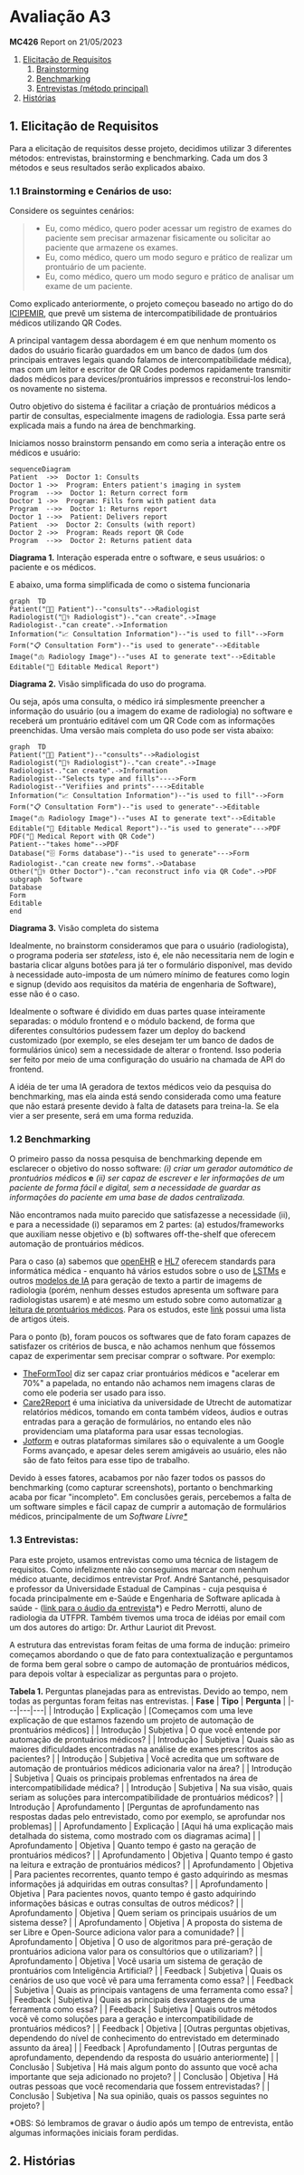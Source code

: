 # Avaliação A3
**MC426** Report on 21/05/2023

 1. [Elicitação de Requisitos](#1-elicitação-de-requisitos)
	 1. [Brainstorming](#11-brainstorming-e-cen%C3%A1rios-de-uso)
	 2. [Benchmarking](#12-benchmarking)
	 3. [Entrevistas (método principal)](#13-entrevistas)
 2. [Histórias](#2-hist%C3%B3rias)

## 1. Elicitação de Requisitos

Para a elicitação de requisitos desse projeto, decidimos utilizar 3 diferentes métodos: entrevistas, brainstorming e benchmarking. Cada um dos 3 métodos e seus resultados serão explicados abaixo.

### 1.1 Brainstorming e Cenários de uso:

Considere os seguintes cenários:

> - Eu, como médico, quero poder acessar um registro de exames do paciente sem precisar armazenar fisicamente ou solicitar ao paciente  que armazene os exames.
> - Eu, como médico, quero um modo seguro e prático de realizar um prontuário de um paciente.
> - Eu, como médico, quero um modo seguro e prático de analisar um exame de um paciente.

Como explicado anteriormente, o projeto começou baseado no artigo do do [ICIPEMIR](https://pubmed.ncbi.nlm.nih.gov/34042778/), que prevê um sistema de intercompatibilidade de prontuários médicos utilizando QR Codes.

A principal vantagem dessa abordagem é em que nenhum momento os dados do usuário ficarão guardados em um banco de dados (um dos principais entraves legais quando falamos de intercompatibilidade médica), mas com um leitor e escritor de QR Codes podemos rapidamente transmitir dados médicos para devices/prontuários impressos e reconstrui-los lendo-os novamente no sistema.

Outro objetivo do sistema é facilitar a criação de prontuários médicos a partir de consultas, especialmente imagens de radiologia. Essa parte será explicada mais a fundo na área de benchmarking.

Iniciamos nosso brainstorm pensando em como seria a interação entre os médicos e usuário:
```mermaid
sequenceDiagram
Patient  ->>  Doctor 1: Consults
Doctor 1 ->>  Program: Enters patient's imaging in system
Program  -->>  Doctor 1: Return correct form
Doctor 1 ->>  Program: Fills form with patient data
Program  -->>  Doctor 1: Returns report
Doctor 1 -->>  Patient: Delivers report
Patient  ->>  Doctor 2: Consults (with report)
Doctor 2 ->>  Program: Reads report QR Code
Program  -->>  Doctor 2: Returns patient data
``` 
**Diagrama 1.** Interação esperada entre o software, e seus usuários: o paciente e os médicos.

E abaixo, uma forma simplificada de como o sistema funcionaria
```mermaid
graph  TD
Patient("👨‍💼 Patient")--"consults"-->Radiologist
Radiologist("👨‍⚕️ Radiologist")-."can create".->Image
Radiologist-."can create".->Information
Information("📈 Consultation Information")--"is used to fill"-->Form
Form("📋 Consultation Form")--"is used to generate"-->Editable
Image("🫁 Radiology Image")--"uses AI to generate text"-->Editable
Editable("📝 Editable Medical Report")
```
**Diagrama 2.** Visão simplificada do uso do programa.

Ou seja, após uma consulta, o médico irá simplesmente preencher a informação do usuário (ou a imagem do exame de radiologia) no software e receberá um prontuário editável com um QR Code com as informações preenchidas. Uma versão mais completa do uso pode ser vista abaixo:

```mermaid
graph  TD
Patient("👨‍💼 Patient")--"consults"-->Radiologist
Radiologist("👨‍⚕️ Radiologist")-."can create".->Image
Radiologist-."can create".->Information
Radiologist--"Selects type and fills"---->Form
Radiologist--"Verifiies and prints"---->Editable
Information("📈 Consultation Information")--"is used to fill"-->Form
Form("📋 Consultation Form")--"is used to generate"-->Editable
Image("🫁 Radiology Image")--"uses AI to generate text"-->Editable
Editable("📝 Editable Medical Report")--"is used to generate"--->PDF
PDF("📄 Medical Report with QR Code")
Patient--"takes home"-->PDF
Database("🗄️ Forms database")--"is used to generate"--->Form
Radiologist-."can create new forms".->Database
Other("👨‍⚕️ Other Doctor")-."can reconstruct info via QR Code".->PDF
subgraph  Software
Database
Form
Editable
end
```
**Diagrama 3.** Visão completa do sistema

Idealmente, no brainstorm consideramos que para o usuário (radiologista), o programa poderia ser *stateless*, isto é, ele não necessitaria nem de login e bastaria clicar alguns botões para já ter o formulário disponível, mas devido à necessidade auto-imposta de um número mínimo de features como login e signup (devido aos requisitos da matéria de engenharia de Software), esse não é o caso.

Idealmente o software é dividido em duas partes quase inteiramente separadas: o módulo frontend e o módulo backend, de forma que diferentes consultórios pudessem fazer um deploy do backend customizado (por exemplo, se eles desejam ter um banco de dados de formulários único) sem a necessidade de alterar o frontend. Isso poderia ser feito por meio de uma configuração do usuário na chamada de API do frontend.

A idéia de ter uma IA geradora de textos médicos veio da pesquisa do benchmarking, mas ela ainda está sendo considerada como uma feature que não estará presente devido à falta de datasets para treina-la. Se ela vier a ser presente, será em uma forma reduzida.

### 1.2 Benchmarking
O primeiro passo da nossa pesquisa de benchmarking depende em esclarecer o objetivo do nosso software: _(i) criar um gerador automático de prontuários médicos_ **e** _(ii) ser capaz de escrever e ler informações de um paciente de forma fácil e digital, sem a necessidade de guardar as informações do paciente em uma base de dados centralizada._

Não encontramos nada muito parecido que satisfazesse a necessidade (ii), e para a necessidade (i) separamos em 2 partes: (a) estudos/frameworks que auxiliam nesse objetivo e (b) softwares off-the-shelf que oferecem automação de prontuários médicos.

Para o caso (a) sabemos que [openEHR](https://openehr.org/) e [HL7](https://www.hl7.org/) oferecem standards para informática médica - enquanto há vários estudos sobre o uso de [LSTMs](https://journals.plos.org/plosone/article?id=10.1371/journal.pone.0262209) e outros [modelos de IA](https://paperswithcode.com/paper/automated-radiology-report-generation-using) para geração de texto a partir de imagems de radiologia (porém, nenhum desses estudos apresenta um software para radiologistas usarem) e até mesmo um estudo sobre como automatizar [a leitura de prontuários médicos](http://koreascience.or.kr/article/JAKO201211666470459.pdf). Para os estudos, este [link](https://paperswithcode.com/task/medical-report-generation) possui uma lista de artigos úteis.

Para o ponto (b), foram poucos os softwares que de fato foram capazes de satisfazer os critérios de busca, e não achamos nenhum que fóssemos capaz de experimentar sem precisar comprar o software. Por exemplo:
-  [TheFormTool](https://www.theformtool.com/lp/medical/) diz ser capaz criar prontuários médicos e "acelerar em 70%" a papelada, no entando não achamos nem imagens claras de como ele poderia ser usado para isso.
- [Care2Report](https://care2report.nl/) é uma iniciativa da universidade de Utrecht de automatizar relatórios médicos, tomando em conta também vídeos, áudios e outras entradas para a geração de formulários, no entando eles não providenciam uma plataforma para usar essas tecnologias.
- [Jotform](https://www.jotform.com/form-templates/health/medical-surveys-and-questionnaires) e outras plataformas similares são o equivalente a um Google Forms avançado, e apesar deles serem amigáveis ao usuário, eles não são de fato feitos para esse tipo de trabalho.

Devido à esses fatores, acabamos por não fazer todos os passos do benchmarking (como capturar screenshots), portanto o benchmarking 
acaba por ficar "incompleto". Em conclusões gerais, percebemos a falta de um software simples e fácil capaz de cumprir a automação de formulários médicos, principalmente de um _Software Livre[*](https://en.wikipedia.org/wiki/Free_software)_

### 1.3 Entrevistas:

Para este projeto, usamos entrevistas como uma técnica de listagem de requisitos. Como infelizmente não conseguimos marcar com nenhum médico atuante, decidimos entrevistar Prof. André Santanché, pesquisador e professor da Universidade Estadual de Campinas - cuja pesquisa é focada principalmente em e-Saúde e Engenharia de Software aplicada à saúde - ([link para o áudio da entrevista](https://drive.google.com/file/d/1CnRjaXXXcn0A8ORXIMo-f7BFV3Npeht2/view?usp=share_link)*) e Pedro Merrotti, aluno de radiologia da UTFPR. Também tivemos uma troca de idéias por email com um dos autores do artigo: Dr. Arthur Lauriot dit Prevost.

A estrutura das entrevistas foram feitas de uma forma de indução: primeiro começamos abordando o que de fato para contextualização e perguntamos de forma bem geral sobre o campo de automação de prontuários médicos, para depois voltar à especializar as perguntas para o projeto.

**Tabela 1.** Perguntas planejadas para as entrevistas. Devido ao tempo, nem todas as perguntas foram feitas nas entrevistas.
| **Fase** | **Tipo** | **Pergunta** |
|---|---|---|
| Introdução | Explicação | [Começamos com uma leve explicação de que estamos fazendo um projeto de automação de prontuários médicos] |
| Introdução | Subjetiva | O que você entende por automação de prontuários médicos? |
| Introdução | Subjetiva | Quais são as maiores dificuldades encontradas na análise de exames prescritos aos pacientes? |
| Introdução | Subjetiva | Você acredita que um software de automação de prontuários médicos adicionaria valor na área? |
| Introdução | Subjetiva | Quais os principais problemas enfrentados na área de intercompatibilidade médica? |
| Introdução | Subjetiva | Na sua visão, quais seriam as soluções para intercompatibilidade de prontuários médicos? |
| Introdução | Aprofundamento | [Perguntas de aprofundamento nas respostas dadas pelo entrevistado, como por exemplo, se aprofundar nos problemas] |
| Aprofundamento | Explicação | [Aqui há uma explicação mais detalhada do sistema, como mostrado com os diagramas acima] |
| Aprofundamento | Objetiva | Quanto tempo é gasto na geração de prontuários médicos? |
| Aprofundamento | Objetiva | Quanto tempo é gasto na leitura e extração de prontuários médicos? |
| Aprofundamento | Objetiva | Para pacientes recorrentes, quanto tempo é gasto adquirindo as mesmas informações já adquiridas em outras consultas? |
| Aprofundamento | Objetiva | Para pacientes novos, quanto tempo é gasto adquirindo informações básicas e outras consultas de outros médicos? |
| Aprofundamento | Objetiva | Quem seriam os principais usuários de um sistema desse? |
| Aprofundamento | Objetiva | A proposta do sistema de ser Libre e Open-Source adiciona valor para a comunidade? |
| Aprofundamento | Objetiva | O uso de algoritmos para pré-geração de prontuários adiciona valor para os consultórios que o utilizariam? |
| Aprofundamento | Objetiva | Você usaria um sistema de geração de prontuários com Inteligência Artificial?  |
| Feedback | Subjetiva | Quais os cenários de uso que você vê para uma ferramenta como essa? |
| Feedback | Subjetiva | Quais as principais vantagens de uma ferramenta como essa? |
| Feedback | Subjetiva | Quais as principais desvantagens de uma ferramenta como essa? |
| Feedback | Subjetiva | Quais outros métodos você vê como soluções para a geração e intercompatibilidade de prontuários médicos? |
| Feedback | Objetiva | [Outras perguntas objetivas, dependendo do nível de conhecimento do entrevistado em determinado assunto da área] |
| Feedback | Aprofundamento | [Outras perguntas de aprofundamento, dependendo da resposta do usuário anteriormente] |
| Conclusão | Subjetiva | Há mais algum ponto do assunto que você acha importante que seja adicionado no projeto? |
| Conclusão | Objetiva | Há outras pessoas que você recomendaria que fossem entrevistadas? |
| Conclusão | Subjetiva | Na sua opinião, quais os passos seguintes no projeto? |

*OBS: Só lembramos de gravar o áudio após um tempo de entrevista, então algumas informações iniciais foram perdidas.

## 2. Histórias
